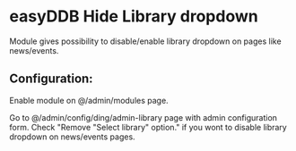 easyDDB Hide Library dropdown
==========

Module gives possibility to disable/enable library dropdown on pages like news/events.

## Configuration:
Enable module on @/admin/modules page.

Go to @/admin/config/ding/admin-library page with admin configuration form.
Check "Remove "Select library" option." if you wont to disable library dropdown on news/events pages.
